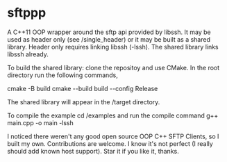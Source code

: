 # sftppp
A C++11 OOP wrapper around the sftp api provided by libssh. It may be used as header only (see /single_header) or it may be built as a shared library. Header only requires linking libssh (-lssh). The shared library links libssh already.

To build the shared library: clone the repositoy and use CMake. In the root directory run the following commands,

cmake -B build
cmake --build build --config Release

The shared library will appear in the /target directory.


To compile the example cd /examples and run the compile command
g++ main.cpp -o main -lssh


I noticed there weren't any good open source OOP C++ SFTP Clients, so I built my own.
Contributions are welcome. I know it's not perfect (I really should add known host support). Star it if you like it, thanks.
